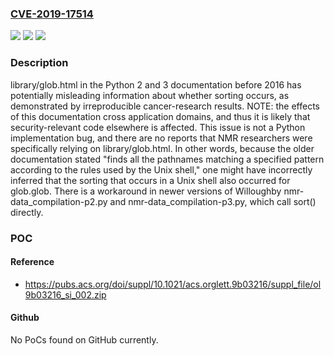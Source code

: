 ### [CVE-2019-17514](https://cve.mitre.org/cgi-bin/cvename.cgi?name=CVE-2019-17514)
![](https://img.shields.io/static/v1?label=Product&message=n%2Fa&color=blue)
![](https://img.shields.io/static/v1?label=Version&message=n%2Fa&color=blue)
![](https://img.shields.io/static/v1?label=Vulnerability&message=n%2Fa&color=brighgreen)

### Description

library/glob.html in the Python 2 and 3 documentation before 2016 has potentially misleading information about whether sorting occurs, as demonstrated by irreproducible cancer-research results. NOTE: the effects of this documentation cross application domains, and thus it is likely that security-relevant code elsewhere is affected. This issue is not a Python implementation bug, and there are no reports that NMR researchers were specifically relying on library/glob.html. In other words, because the older documentation stated "finds all the pathnames matching a specified pattern according to the rules used by the Unix shell," one might have incorrectly inferred that the sorting that occurs in a Unix shell also occurred for glob.glob. There is a workaround in newer versions of Willoughby nmr-data_compilation-p2.py and nmr-data_compilation-p3.py, which call sort() directly.

### POC

#### Reference
- https://pubs.acs.org/doi/suppl/10.1021/acs.orglett.9b03216/suppl_file/ol9b03216_si_002.zip

#### Github
No PoCs found on GitHub currently.

